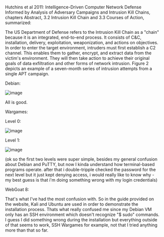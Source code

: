 Hutchins et al 2011: Intelligence-Driven Computer Network Defense Informed by Analysis of Adversary Campaigns and Intrusion Kill Chains, chapters Abstract, 3.2 Intrusion Kill Chain and 3.3 Courses of Action, summarized:

The US Department of Defense refers to the Intrusion Kill Chain as a "chain" because it is an integrated, end-to-end process. It consists of C&C, installation, delivery, exploitation, weaponization, and actions on objectives. In order to enter the target environment, intruders must first establish a C2 channel. This enables them to gather, encrypt, and extract data from the victim's environment.
They will then take action to achieve their original goals of data exfiltration and other forms of network intrusion. Figure 2 depicts an example of a seven-month series of intrusion attempts from a single APT campaign.

Debian:

![image](https://user-images.githubusercontent.com/90117364/187293659-9e133f89-4fde-4621-9aea-8f9be903b7bf.png)

  All is good.

Wargames:

  Level 0: 

![image](https://user-images.githubusercontent.com/90117364/187293659-9e133f89-4fde-4621-9aea-8f9be903b7bf.png)

  Level 1:

![image](https://user-images.githubusercontent.com/90117364/187293659-9e133f89-4fde-4621-9aea-8f9be903b7bf.png)

(ok so the first two levels were super simple, besides my general confusion about Debian and PuTTY, but now I kinda understand how terminal-based programs operate.
after that i double-tripple checked the password for the next level but it just kept denying access, i would really like to know why - my best guess is that i'm doing something wrong with my login credentials)

WebGoat 8:

That's what I've had the most confusion with. So in the guide provided on the website, Kali and Ubuntu are used in order to demonstrate the installation process. Thats what really confused me since my Debian VM only has an SSH environment which doesn't recognize "$ sudo" commands. I guess I did something wrong during the installation but everything outside of that seems to work, SSH Wargames for example, not that I tried anything more than that so far.
